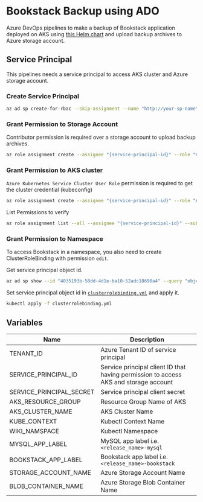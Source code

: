 # Bookstack Backup using ADO

Azure DevOps pipelines to make a backup of Bookstack application deployed on AKS using [this Helm chart](https://github.com/pacroy/bookstack) and upload backup archives to Azure storage account.

## Service Principal

This pipelines needs a service principal to access AKS cluster and Azure storage account.

### Create Service Principal

```sh
az ad sp create-for-rbac --skip-assignment --name "http://your-sp-name"
```

### Grant Permission to Storage Account

Contributor permission is required over a storage account to upload backup archives.

```sh
az role assignment create --assignee "{service-principal-id}" --role "Contributor" --scope "/subscriptions/{subscription-id}/resourceGroups/{resource-group}/providers/Microsoft.Storage/storageAccounts/{storage-account}"
```

### Grant Permission to AKS cluster

`Azure Kubernetes Service Cluster User Role` permission is required to get the cluster credential (kubeconfig)

```sh
az role assignment create --assignee "{service-principal-id}" --role "Azure Kubernetes Service Cluster User Role" --scope "/subscriptions/{subscription-id}/resourcegroups/{resource-group}/providers/Microsoft.ContainerService/managedClusters/{aks-cluster}"
```

List Permissions to verify

```sh
az role assignment list --all --assignee "{service-principal-id}" --subscription "{subscription-id}" --output table
```

### Grant Permission to Namespace

To access Bookstack in a namespace, you also need to create ClusterRoleBinding with permission `edit`.

Get service principal object id.

```sh
az ad sp show --id "4035193b-58dd-4d1e-ba10-52adc18690a4" --query "objectId" --output tsv
```

Set service principal object id in [`clusterrolebinding.yml`](clusterrolebinding.yml) and apply it.

```sh
kubectl apply -f clusterrolebinding.yml
```

## Variables

| Name | Description |
|---|---|
| TENANT_ID | Azure Tenant ID of service principal |
| SERVICE_PRINCIPAL_ID | Service principal client ID that having permission to access AKS and storage account |
| SERVICE_PRINCIPAL_SECRET | Service principal client secret |
| AKS_RESOURCE_GROUP | Resource Group Name of AKS |
| AKS_CLUSTER_NAME | AKS Cluster Name |
| KUBE_CONTEXT | Kubectl Context Name |
| WIKI_NAMSPACE | Kubectl Namespace |
| MYSQL_APP_LABEL | MySQL app label i.e. `<release_name>-mysql` |
| BOOKSTACK_APP_LABEL | Bookstack app label i.e. `<release_name>-bookstack` |
| STORAGE_ACCOUNT_NAME | Azure Storage Account Name |
| BLOB_CONTAINER_NAME | Azure Storage Blob Container Name |
